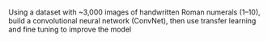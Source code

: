 #
Using a dataset with ~3,000 images of handwritten Roman numerals (1–10), build a convolutional neural network (ConvNet), 
then use transfer learning and fine tuning to improve the model
